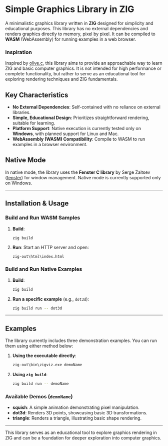 # Simple Graphics Library in ZIG

A minimalistic graphics library written in **ZIG** designed for simplicity and educational purposes. This library has no external dependencies and renders graphics directly to memory, pixel by pixel. It can be compiled to **WASM** (WebAssembly) for running examples in a web browser.

### Inspiration
Inspired by [olive.c](https://github.com/tsoding/olive.c), this library aims to provide an approachable way to learn ZIG and basic computer graphics. It is not intended for high performance or complete functionality, but rather to serve as an educational tool for exploring rendering techniques and ZIG fundamentals.

## Key Characteristics
- **No External Dependencies**: Self-contained with no reliance on external libraries.
- **Simple, Educational Design**: Prioritizes straightforward rendering, suitable for learning.
- **Platform Support**: Native execution is currently tested only on **Windows**, with planned support for Linux and Mac.
- **WebAssembly (WASM) Compatibility**: Compile to WASM to run examples in a browser environment.

## Native Mode
In native mode, the library uses the **Fenster C library** by Serge Zaitsev ([fenster](https://github.com/zserge/fenster)) for window management. Native mode is currently supported only on Windows.

---

## Installation & Usage

### Build and Run WASM Samples
1. **Build**: 
   ```bash
   zig build
   ```
2. **Run**: Start an HTTP server and open:
   ```
   zig-out\html\index.html
   ```

### Build and Run Native Examples
1. **Build**:
   ```bash
   zig build
   ```
2. **Run a specific example** (e.g., `dot3d`):
   ```bash
   zig build run -- dot3d
   ```

---

## Examples

The library currently includes three demonstration examples. You can run them using either method below:

1. **Using the executable directly**:
   ```bash
   zig-out\bin\zigviz.exe demoName
   ```
2. **Using `zig build`**:
   ```bash
   zig build run -- demoName
   ```

### Available Demos (`demoName`)
- **squish**: A simple animation demonstrating pixel manipulation.
- **dot3d**: Renders 3D points, showcasing basic 3D transformations.
- **triangle**: Renders a triangle, illustrating basic shape rendering.

---

This library serves as an educational tool to explore graphics rendering in ZIG and can be a foundation for deeper exploration into computer graphics.